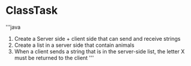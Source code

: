 # ClassTask
'''java
1. Create a Server side + client side that can send and receive strings
2. Create a list in a server side that contain animals
3. When a client sends a string that is in the server-side list, the letter X must be returned to the client
'''